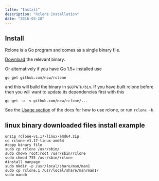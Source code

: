 ```yaml
---
title: "Install"
description: "Rclone Installation"
date: "2016-03-28"
---
```


Install
-------

Rclone is a Go program and comes as a single binary file.

[Download](/downloads/) the relevant binary.

Or alternatively if you have Go 1.5+ installed use

    go get github.com/ncw/rclone

and this will build the binary in `$GOPATH/bin`.  If you have built
rclone before then you will want to update its dependencies first with
this

    go get -u -v github.com/ncw/rclone/...

See the [Usage section](/docs/) of the docs for how to use rclone, or
run `rclone -h`.

linux binary downloaded files install example
-------

    unzip rclone-v1.17-linux-amd64.zip
    cd rclone-v1.17-linux-amd64
    #copy binary file
    sudo cp rclone /usr/sbin/
    sudo chown root:root /usr/sbin/rclone
    sudo chmod 755 /usr/sbin/rclone
    #install manpage
    sudo mkdir -p /usr/local/share/man/man1
    sudo cp rclone.1 /usr/local/share/man/man1/
    sudo mandb 
